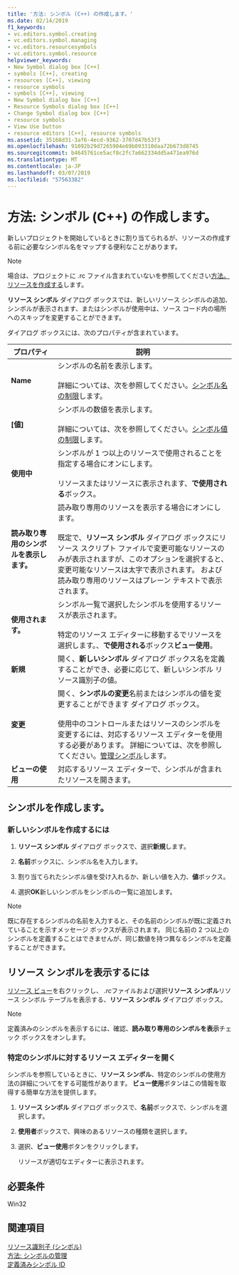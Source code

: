 ```yaml
---
title: '方法: シンボル (C++) の作成します。'
ms.date: 02/14/2019
f1_keywords:
- vc.editors.symbol.creating
- vc.editors.symbol.managing
- vc.editors.resourcesymbols
- vc.editors.symbol.resource
helpviewer_keywords:
- New Symbol dialog box [C++]
- symbols [C++], creating
- resources [C++], viewing
- resource symbols
- symbols [C++], viewing
- New Symbol dialog box [C++]
- Resource Symbols dialog box [C++]
- Change Symbol dialog box [C++]
- resource symbols
- View Use button
- resource editors [C++], resource symbols
ms.assetid: 35168d31-3af6-4ecd-9362-3707d47b53f3
ms.openlocfilehash: 91092b29d7265904e69b093310daa72b673d8745
ms.sourcegitcommit: b4645761ce5acf8c2fc7a662334dd5a471ea976d
ms.translationtype: MT
ms.contentlocale: ja-JP
ms.lasthandoff: 03/07/2019
ms.locfileid: "57563382"
---
```

# <a name="how-to-create-symbols-c"></a>方法: シンボル (C++) の作成します。

新しいプロジェクトを開始しているときに割り当てられるが、リソースの作成する前に必要なシンボル名をマップする便利なことがあります。

> [!NOTE]
> 場合は、プロジェクトに .rc ファイル含まれていないを参照してください[方法。リソースを作成する](../windows/how-to-create-a-resource-script-file.md)します。

**リソース シンボル** ダイアログ ボックスでは、新しいリソース シンボルの追加、シンボルが表示されます、またはシンボルが使用中は、ソース コード内の場所へのスキップを変更することができます。

ダイアログ ボックスには、次のプロパティが含まれています。

|プロパティ|説明|
|--------------------------|------------------------------------------|
|**Name**|シンボルの名前を表示します。<br/><br/>詳細については、次を参照してください。[シンボル名の制限](../windows/symbol-name-restrictions.md)します。|
|**[値]**|シンボルの数値を表示します。<br/><br/>詳細については、次を参照してください。[シンボル値の制限](../windows/symbol-value-restrictions.md)します。|
|**使用中**|シンボルが 1 つ以上のリソースで使用されることを指定する場合にオンにします。<br/><br/>リソースまたはリソースに表示されます、**で使用される**ボックス。|
|**読み取り専用のシンボルを表示します。**|読み取り専用のリソースを表示する場合にオンにします。<br/><br/>既定で、**リソース シンボル** ダイアログ ボックスにリソース スクリプト ファイルで変更可能なリソースのみが表示されますが、このオプションを選択すると、変更可能なリソースは太字で表示されます。 および読み取り専用のリソースはプレーン テキストで表示されます。|
|**使用されます。**|シンボル一覧で選択したシンボルを使用するリソースが表示されます。<br/><br/>特定のリソース エディターに移動するでリソースを選択します。、**で使用される**ボックス**ビュー使用**。|
|**新規**|開く、**新しいシンボル** ダイアログ ボックス名を定義することができ、必要に応じて、新しいシンボル リソース識別子の値。|
|**変更**|開く、**シンボルの変更**名前またはシンボルの値を変更することができます ダイアログ ボックス。<br/><br/>使用中のコントロールまたはリソースのシンボルを変更するには、対応するリソース エディターを使用する必要があります。 詳細については、次を参照してください。[管理シンボル](../windows/changing-unassigned-symbols.md)します。|
|**ビューの使用**|対応するリソース エディターで、シンボルが含まれたリソースを開きます。|

## <a name="create-symbols"></a>シンボルを作成します。

### <a name="to-create-a-new-symbol"></a>新しいシンボルを作成するには

1. **リソース シンボル** ダイアログ ボックスで、選択**新規**します。

1. **名前**ボックスに、シンボル名を入力します。

1. 割り当てられたシンボル値を受け入れるか、新しい値を入力、**値**ボックス。

1. 選択**OK**新しいシンボルをシンボルの一覧に追加します。

> [!NOTE]
> 既に存在するシンボルの名前を入力すると、その名前のシンボルが既に定義されていることを示すメッセージ ボックスが表示されます。 同じ名前の 2 つ以上のシンボルを定義することはできませんが、同じ数値を持つ異なるシンボルを定義することができます。

## <a name="to-view-resource-symbols"></a>リソース シンボルを表示するには

[リソース ビュー](/windows/how-to-create-a-resource-script-file#create-resources)を右クリックし、 *.rc*ファイルおよび選択**リソース シンボル**リソース シンボル テーブルを表示する、**リソース シンボル** ダイアログ ボックス。

> [!NOTE]
> 定義済みのシンボルを表示するには、確認、**読み取り専用のシンボルを表示**チェック ボックスをオンします。

### <a name="to-open-the-resource-editor-for-a-given-symbol"></a>特定のシンボルに対するリソース エディターを開く

シンボルを参照しているときに、**リソース シンボル**、特定のシンボルの使用方法の詳細についてをする可能性があります。 **ビュー使用**ボタンはこの情報を取得する簡単な方法を提供します。

1. **リソース シンボル** ダイアログ ボックスで、**名前**ボックスで、シンボルを選択します。

1. **使用者**ボックスで、興味のあるリソースの種類を選択します。

1. 選択、**ビュー使用**ボタンをクリックします。

   リソースが適切なエディターに表示されます。

## <a name="requirements"></a>必要条件

Win32

## <a name="see-also"></a>関連項目

[リソース識別子 (シンボル)](../windows/symbols-resource-identifiers.md)<br/>
[方法: シンボルの管理](../windows/changing-a-symbol-or-symbol-name-id.md)<br/>
[定義済みシンボル ID](../windows/predefined-symbol-ids.md)<br/>